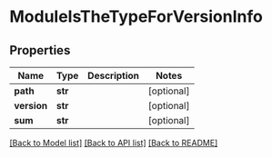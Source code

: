 # ModuleIsTheTypeForVersionInfo

## Properties
Name | Type | Description | Notes
------------ | ------------- | ------------- | -------------
**path** | **str** |  | [optional] 
**version** | **str** |  | [optional] 
**sum** | **str** |  | [optional] 

[[Back to Model list]](../README.md#documentation-for-models) [[Back to API list]](../README.md#documentation-for-api-endpoints) [[Back to README]](../README.md)

